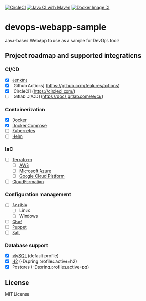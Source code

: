 [![CircleCI](https://dl.circleci.com/status-badge/img/gh/RevianLabs/devops-webapp-sample/tree/master.svg?style=svg)](https://dl.circleci.com/status-badge/redirect/gh/RevianLabs/devops-webapp-sample/tree/master)
[![Java CI with Maven](https://github.com/RevianLabs/devops-webapp-sample/actions/workflows/maven.yml/badge.svg?branch=master)](https://github.com/RevianLabs/devops-webapp-sample/actions/workflows/maven.yml)
[![Docker Image CI](https://github.com/RevianLabs/devops-webapp-sample/actions/workflows/docker-image.yml/badge.svg?branch=master)](https://github.com/RevianLabs/devops-webapp-sample/actions/workflows/docker-image.yml)

# devops-webapp-sample
Java-based WebApp to use as a sample for DevOps tools


## Project roadmap and supported integrations

### CI/CD

 * [x] [Jenkins](https://www.jenkins.io/)
 * [x] [Github Actions] (https://github.com/features/actions)
 * [x] [CircleCI] (https://circleci.com/)
 * [ ] [Gitlab CI/CD] (https://docs.gitlab.com/ee/ci/)
 
### Containerization

 * [x] [Docker](https://www.docker.com/)
 * [x] [Docker Compose](https://docs.docker.com/compose/)
 * [ ] [Kubernetes](https://kubernetes.io/)
 * [ ] [Helm](https://helm.sh/)
 
### IaC

 * [ ] [Terraform](https://www.terraform.io/)
     * [ ] [AWS](https://aws.amazon.com/)
     * [ ] [Microsoft Azure](https://azure.microsoft.com/en-us/)
     * [ ] [Google Cloud Platform](https://cloud.google.com/)
 * [ ] [CloudFormation](https://aws.amazon.com/cloudformation/)
 
### Configuration management

 * [ ] [Ansible](https://www.ansible.com/)
     * [ ] Linux
     * [ ] Windows
 * [ ] [Chef](https://www.chef.io/)
 * [ ] [Puppet](https://puppet.com/)
 * [ ] [Salt](https://saltproject.io/)

### Database support

 * [x] [MySQL](https://www.mysql.com/) (default profile)
 * [x] [H2](https://www.h2database.com/html/main.html) (-Dspring.profiles.active=h2)
 * [x] [Postgres](https://www.postgresql.org/) (-Dspring.profiles.active=pg)

## License

MIT License
